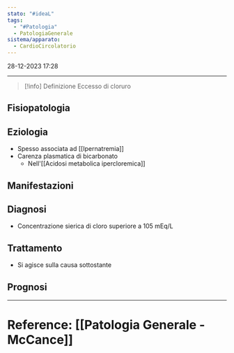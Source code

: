 ```yaml
---
stato: "#ideaL"
tags:
  - "#Patologia"
  - PatologiaGenerale
sistema/apparato:
  - CardioCircolatorio
---
```

28-12-2023 17:28

--- 

>[!info] Definizione
>Eccesso di cloruro

## Fisiopatologia
## Eziologia
- Spesso associata ad [[Ipernatremia]]
- Carenza plasmatica di bicarbonato
	- Nell'[[Acidosi metabolica ipercloremica]]

## Manifestazioni

## Diagnosi
- Concentrazione sierica di cloro superiore a 105 mEq/L
## Trattamento
- Si agisce sulla causa sottostante

## Prognosi













--- 
# Reference: [[Patologia Generale - McCance]]